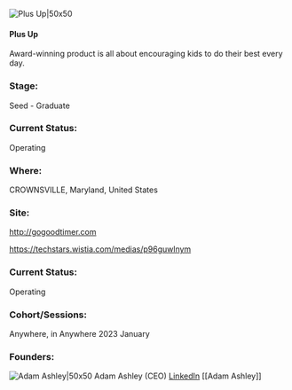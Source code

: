 

![Plus Up|50x50](https://apimg.techstars.com/profiles/1675432742119_658763.png)

#### Plus Up
Award-winning product is all about encouraging kids to do their best every day.

### Stage: 
Seed - Graduate 

### Current Status: 
Operating

### Where:
CROWNSVILLE, Maryland, United States

### Site:
http://gogoodtimer.com

https://techstars.wistia.com/medias/p96guwlnym



### Current Status: 
Operating

### Cohort/Sessions: 
Anywhere, in Anywhere 2023 January

### Founders: 

![Adam Ashley|50x50]() Adam Ashley (CEO) [LinkedIn](https://linkedin.com/in/adam-ashley-b6402720) [[Adam Ashley]]


